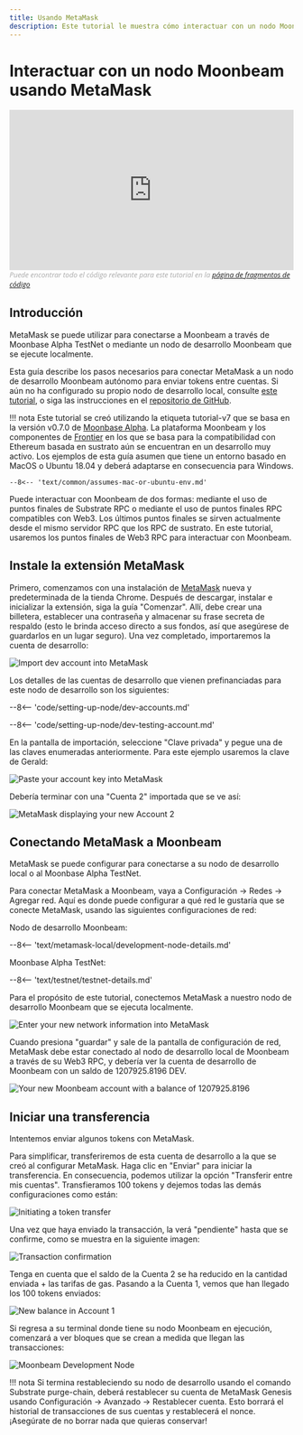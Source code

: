 ```yaml
---
title: Usando MetaMask
description: Este tutorial le muestra cómo interactuar con un nodo Moonbeam local mediante una instalación predeterminada del complemento del navegador MetaMask.
---
```


# Interactuar con un nodo Moonbeam usando MetaMask

<style>.embed-container { position: relative; padding-bottom: 56.25%; height: 0; overflow: hidden; max-width: 100%; } .embed-container iframe, .embed-container object, .embed-container embed { position: absolute; top: 0; left: 0; width: 100%; height: 100%; }</style><div class='embed-container'><iframe src='https://www.youtube.com/embed//hrpBd2-a7as' frameborder='0' allowfullscreen></iframe></div>
<style>.caption { font-family: Open Sans, sans-serif; font-size: 0.9em; color: rgba(170, 170, 170, 1); font-style: italic; letter-spacing: 0px; position: relative;}</style><div class='caption'>Puede encontrar todo el código relevante para este tutorial en la <a href="{{ config.site_url }}resources/code-snippets/">página de fragmentos de código</a></div>

## Introducción

MetaMask se puede utilizar para conectarse a Moonbeam a través de Moonbase Alpha TestNet o mediante un nodo de desarrollo Moonbeam que se ejecute localmente.

Esta guía describe los pasos necesarios para conectar MetaMask a un nodo de desarrollo Moonbeam autónomo para enviar tokens entre cuentas. Si aún no ha configurado su propio nodo de desarrollo local, consulte [este tutorial](/getting-started/local-node/setting-up-a-node/), o siga las instrucciones en el [repositorio de GitHub](https://github.com/PureStake/moonbeam/).

!!! nota
    Este tutorial se creó utilizando la etiqueta tutorial-v7 que se basa en la versión v0.7.0 de [Moonbase Alpha](https://github.com/PureStake/moonbeam/releases/tag/v0.7.0). La plataforma Moonbeam y los componentes de [Frontier](https://github.com/paritytech/frontier) en los que se basa para la compatibilidad con Ethereum basada en sustrato aún se encuentran en un desarrollo muy activo. Los ejemplos de esta guía asumen que tiene un entorno basado en MacOS o Ubuntu 18.04 y deberá adaptarse en consecuencia para Windows.
    
    --8<-- 'text/common/assumes-mac-or-ubuntu-env.md'

Puede interactuar con Moonbeam de dos formas: mediante el uso de puntos finales de Substrate RPC o mediante el uso de puntos finales RPC compatibles con Web3. Los últimos puntos finales se sirven actualmente desde el mismo servidor RPC que los RPC de sustrato. En este tutorial, usaremos los puntos finales de Web3 RPC para interactuar con Moonbeam.

## Instale la extensión MetaMask

Primero, comenzamos con una instalación de [MetaMask](https://metamask.io/) nueva y predeterminada de la tienda Chrome. Después de descargar, instalar e inicializar la extensión, siga la guía "Comenzar". Allí, debe crear una billetera, establecer una contraseña y almacenar su frase secreta de respaldo (esto le brinda acceso directo a sus fondos, así que asegúrese de guardarlos en un lugar seguro). Una vez completado, importaremos la cuenta de desarrollo:

![Import dev account into MetaMask](/images/metamask/using-metamask-1.png)

Los detalles de las cuentas de desarrollo que vienen prefinanciadas para este nodo de desarrollo son los siguientes:

--8<-- 'code/setting-up-node/dev-accounts.md'

--8<-- 'code/setting-up-node/dev-testing-account.md'

En la pantalla de importación, seleccione "Clave privada" y pegue una de las claves enumeradas anteriormente. Para este ejemplo usaremos la clave de Gerald:

![Paste your account key into MetaMask](/images/metamask/using-metamask-2.png)

Debería terminar con una "Cuenta 2" importada que se ve así:

![MetaMask displaying your new Account 2](/images/metamask/using-metamask-3.png)

## Conectando MetaMask a Moonbeam

MetaMask se puede configurar para conectarse a su nodo de desarrollo local o al Moonbase Alpha TestNet. 

Para conectar MetaMask a Moonbeam, vaya a Configuración -> Redes -> Agregar red. Aquí es donde puede configurar a qué red le gustaría que se conecte MetaMask, usando las siguientes configuraciones de red:

Nodo de desarrollo Moonbeam:

--8<-- 'text/metamask-local/development-node-details.md'

Moonbase Alpha TestNet:

--8<-- 'text/testnet/testnet-details.md'

Para el propósito de este tutorial, conectemos MetaMask a nuestro nodo de desarrollo Moonbeam que se ejecuta localmente.

![Enter your new network information into MetaMask](/images/metamask/using-metamask-4.png)

Cuando presiona "guardar" y sale de la pantalla de configuración de red, MetaMask debe estar conectado al nodo de desarrollo local de Moonbeam a través de su Web3 RPC, y debería ver la cuenta de desarrollo de Moonbeam con un saldo de 1207925.8196 DEV.

![Your new Moonbeam account with a balance of 1207925.8196](/images/metamask/using-metamask-5.png)

## Iniciar una transferencia

Intentemos enviar algunos tokens con MetaMask.

Para simplificar, transferiremos de esta cuenta de desarrollo a la que se creó al configurar MetaMask. Haga clic en "Enviar" para iniciar la transferencia. En consecuencia, podemos utilizar la opción "Transferir entre mis cuentas". Transfieramos 100 tokens y dejemos todas las demás configuraciones como están:

![Initiating a token transfer](/images/metamask/using-metamask-6.png)

Una vez que haya enviado la transacción, la verá "pendiente" hasta que se confirme, como se muestra en la siguiente imagen:

![Transaction confirmation](/images/metamask/using-metamask-7.png)

Tenga en cuenta que el saldo de la Cuenta 2 se ha reducido en la cantidad enviada + las tarifas de gas. Pasando a la Cuenta 1, vemos que han llegado los 100 tokens enviados:

![New balance in Account 1](/images/metamask/using-metamask-8.png)

Si regresa a su terminal donde tiene su nodo Moonbeam en ejecución, comenzará a ver bloques que se crean a medida que llegan las transacciones:

![Moonbeam Development Node](/images/metamask/using-metamask-9.png)

!!! nota
    Si termina restableciendo su nodo de desarrollo usando el comando Substrate purge-chain, deberá restablecer su cuenta de MetaMask Genesis usando Configuración -> Avanzado -> Restablecer cuenta. Esto borrará el historial de transacciones de sus cuentas y restablecerá el nonce. ¡Asegúrate de no borrar nada que quieras conservar!
 
